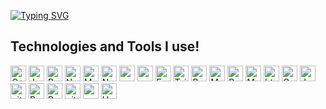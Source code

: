 [![Typing SVG](https://readme-typing-svg.demolab.com?font=Fira+Code&pause=1000&width=435&lines=WelCome+to+My+Github)](https://git.io/typing-svg)
## 

## Technologies and Tools I use!
<img alt="C++" src="https://img.shields.io/badge/C%2B%2B-00599C?style=for-the-badge&logo=c%2B%2B&logoColor=white" height="25px"/> <img alt="Javascript" src="https://img.shields.io/badge/JavaScript-323330?style=for-the-badge&logo=javascript&logoColor=F7DF1E" height="25px"/> <img alt="React" src="https://img.shields.io/badge/React-20232A?style=for-the-badge&logo=react&logoColor=61DAFB" height="25px"/> <img alt="NextJs" src="https://img.shields.io/badge/Next-black?style=for-the-badge&logo=next.js&logoColor=white" height="25px"/> <img alt="MongoDB" src="https://img.shields.io/badge/-MongoDB-13aa52?style=flat-square&logo=mongodb&logoColor=white" height="25px"/> <img alt="Nodejs" src="https://img.shields.io/badge/-Nodejs-43853d?style=flat-square&logo=Node.js&logoColor=white" height="25px"/> <img alt="npm" src="https://img.shields.io/badge/NPM-%23000000.svg?style=for-the-badge&logo=npm&logoColor=white" height="25px"/> <img alt="redux" src="https://img.shields.io/badge/-Redux-764ABC?style=flat-square&logo=redux&logoColor=white" height="25px"/> <img alt="Express" src="https://img.shields.io/badge/express.js-%23404d59.svg?style=for-the-badge&logo=express&logoColor=%2361DAFB" height="25px"/> <img alt="Tailwidcss" src="https://img.shields.io/badge/Tailwind_CSS-38B2AC?style=for-the-badge&logo=tailwind-css&logoColor=white" height="25px"/> <img alt="Bootstrap" src="https://img.shields.io/badge/Bootstrap-563D7C?style=for-the-badge&logo=bootstrap&logoColor=white" height="25px"/> <img alt="Material UI" src="https://img.shields.io/badge/Material--UI-0081CB?style=for-the-badge&logo=material-ui&logoColor=white" height="25px"/> <img alt="Python" src="https://img.shields.io/badge/Python-14354C?style=for-the-badge&logo=python&logoColor=white" height="25px"/> <img alt="Markdown" src="https://img.shields.io/badge/Markdown-000000?style=for-the-badge&logo=markdown&logoColor=white" height="25px"/> <img alt="html5" src="https://img.shields.io/badge/HTML5-E34F26?style=for-the-badge&logo=html5&logoColor=white" height="25px"/> <img alt="Css3" src="https://img.shields.io/badge/CSS3-1572B6?style=for-the-badge&logo=css3&logoColor=white" height="25px"/> <img alt="Jquery" src="https://img.shields.io/badge/jquery-%230769AD.svg?style=for-the-badge&logo=jquery&logoColor=white" height="25px"/> <img alt="git" src="https://img.shields.io/badge/-Git-F05032?style=flat-square&logo=git&logoColor=white" height="25px"/> <img alt="Brave browser" src="https://img.shields.io/badge/-Brave_Browser-FB542B?style=flat-square&logo=brave&logoColor=white" height="25px"/> <img alt="Prettier" src="https://img.shields.io/badge/-Prettier-F7B93E?style=flat-square&logo=prettier&logoColor=white" height="25px"/> <img alt="github actions" src="https://img.shields.io/badge/-Github_Actions-2088FF?style=flat-square&logo=github-actions&logoColor=white" height="25px"/> <img alt="postman" src="https://img.shields.io/badge/-Postman-00C7B7?style=flat-square&logo=postman&logoColor=white" height="25px"/> <img alt="Heroku" src="https://img.shields.io/badge/-Heroku-430098?style=flat-square&logo=heroku&logoColor=white" height="25px"/>
